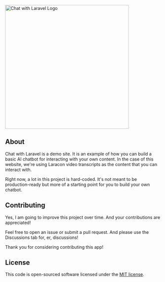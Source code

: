 <p><a href="https://chatwithlaravel.com" target="_blank"><img src="https://chatwithlaravel.com/images/logo.svg" width="400" alt="Chat with Laravel Logo"></a></p>

## About

Chat with Laravel is a demo site. It is an example of how you can build a basic AI chatbot for interacting with your own content. In the case of this website, we're using Laracon video transcripts as the content that you can interact with.

Right now, a lot in this project is hard-coded. It's not meant to be production-ready but more of a starting point for you to build your own chatbot.

## Contributing

Yes, I am going to improve this project over time. And your contributions are appreciated!

Feel free to open an issue or submit a pull request. And please use the Discussions tab for, er, discussions!

Thank you for considering contributing this app! 

## License

This code is open-sourced software licensed under the [MIT license](https://opensource.org/licenses/MIT).
